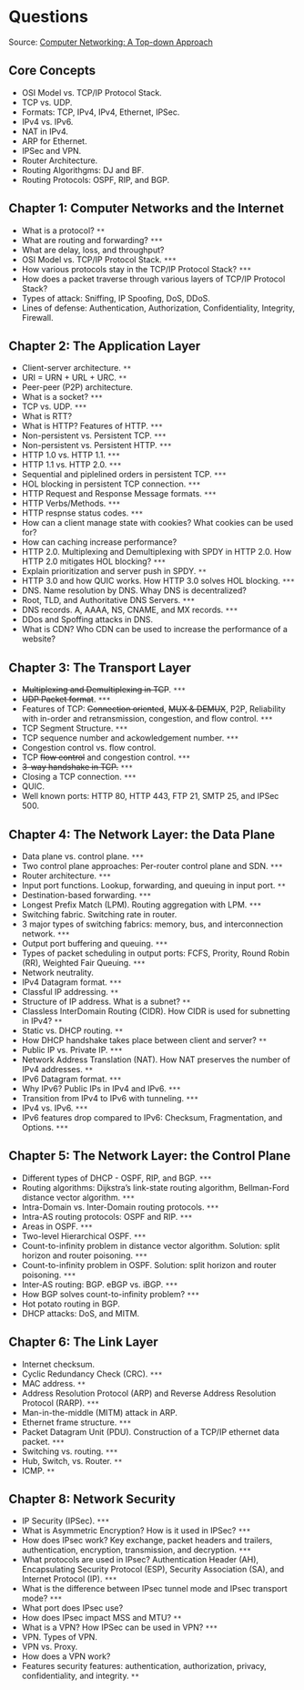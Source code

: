 # Questions
Source: [Computer Networking: A Top-down Approach](https://gaia.cs.umass.edu/kurose_ross/lectures.php)

## Core Concepts

- OSI Model vs. TCP/IP Protocol Stack.
- TCP vs. UDP.
- Formats: TCP, IPv4, IPv4, Ethernet, IPSec.
- IPv4 vs. IPv6.
- NAT in IPv4.
- ARP for Ethernet.
- IPSec and VPN.
- Router Architecture.
- Routing Algorithgms: DJ and BF.
- Routing Protocols: OSPF, RIP, and BGP.

## Chapter 1: Computer Networks and the Internet

- What is a protocol? `**`
- What are routing and forwarding? `***`
- What are delay, loss, and throughput?
- OSI Model vs. TCP/IP Protocol Stack. `***`
- How various protocols stay in the TCP/IP Protocol Stack? `***`
- How does a packet traverse through various layers of TCP/IP Protocol Stack?
- Types of attack: Sniffing, IP Spoofing, DoS, DDoS.
- Lines of defense: Authentication, Authorization, Confidentiality, Integrity, Firewall.

## Chapter 2: The Application Layer

- Client-server architecture. `**`
- URI = URN + URL + URC. `**`
- Peer-peer (P2P) architecture.
- What is a socket? `***`
- TCP vs. UDP. `***`
- What is RTT?
- What is HTTP? Features of HTTP. `***`
- Non-persistent vs. Persistent TCP. `***`
- Non-persistent vs. Persistent HTTP. `***`
- HTTP 1.0 vs. HTTP 1.1. `***`
- HTTP 1.1 vs. HTTP 2.0. `***`
- Sequential and piplelined orders in persistent TCP. `***`
- HOL blocking in persistent TCP connection. `***`
- HTTP Request and Response Message formats. `***`
- HTTP Verbs/Methods. `***`
- HTTP respnse status codes. `***`
- How can a client manage state with cookies? What cookies can be used for?
- How can caching increase performance?
- HTTP 2.0. Multiplexing and Demultiplexing with SPDY in HTTP 2.0. How HTTP 2.0 mitigates HOL blocking? `***`
- Explain prioritization and server push in SPDY. `**`
- HTTP 3.0 and how QUIC works. How HTTP 3.0 solves HOL blocking. `***`
- DNS. Name resolution by DNS. Whay DNS is decentralized?
- Root, TLD, and Authoritative DNS Servers. `***`
- DNS records. A, AAAA, NS, CNAME, and MX records. `***`
- DDos and Spoffing attacks in DNS.
- What is CDN? Who CDN can be used to increase the performance of a website?

## Chapter 3: The Transport Layer

- ~~Multiplexing and Demultiplexing in TCP~~. `***`
- ~~UDP Packet format~~. `***`
- Features of TCP: ~~Connection oriented~~, ~~MUX & DEMUX~~, P2P, Reliability with 
in-order and retransmission, congestion, and flow control. `***`
- TCP Segment Structure. `***`
- TCP sequence number and ackowledgement number. `***`
- Congestion control vs. flow control.
- TCP ~~flow control~~ and congestion control. `***`
- ~~3-way handshake in TCP.~~ `***`
- Closing a TCP connection. `***`
- QUIC.
- Well known ports: HTTP 80, HTTP 443, FTP 21, SMTP 25, and IPSec 500.

## Chapter 4: The Network Layer: the Data Plane

- Data plane vs. control plane. `***`
- Two control plane approaches: Per-router control plane and SDN. `***`
- Router architecture. `***`
- Input port functions. Lookup, forwarding, and queuing in input port. `**`
- Destination-based forwarding. `***`
- Longest Prefix Match (LPM). Routing aggregation with LPM. `***`
- Switching fabric. Switching rate in router.
- 3 major types of switching fabrics: memory, bus, and interconnection network. `***`
- Output port buffering and queuing. `***`
- Types of packet scheduling in output ports: FCFS, Prority, Round Robin (RR), Weighted Fair Queuing. `***`
- Network neutrality.
- IPv4 Datagram format. `***`
- Classful IP addressing. `**`
- Structure of IP address. What is a subnet? `**`
- Classless InterDomain Routing (CIDR). How CIDR is used for subnetting in IPv4? `**`
- Static vs. DHCP routing. `**`
- How DHCP handshake takes place between client and server? `**`
- Public IP vs. Private IP. `***`
- Network Address Translation (NAT). How NAT preserves the number of IPv4 addresses. `**`
- IPv6 Datagram format. `***`
- Why IPv6? Public IPs in IPv4 and IPv6. `***`
- Transition from IPv4 to IPv6 with tunneling. `***`
- IPv4 vs. IPv6. `***`
- IPv6 features drop compared to IPv6: Checksum, Fragmentation, and Options. `***`

## Chapter 5: The Network Layer: the Control Plane

- Different types of DHCP - OSPF, RIP, and BGP. `***`
- Routing algorithms: Dijkstra’s link-state routing algorithm, Bellman-Ford distance vector algorithm. `***`
- Intra-Domain vs. Inter-Domain routing protocols. `***`
- Intra-AS routing protocols: OSPF and RIP. `***`
- Areas in OSPF. `***`
- Two-level Hierarchical OSPF. `***`
- Count-to-infinity problem in distance vector algorithm. Solution: split horizon and router poisoning. `***`
- Count-to-infinity problem in OSPF. Solution: split horizon and router poisoning. `***`
- Inter-AS routing: BGP. eBGP vs. iBGP. `***`
- How BGP solves count-to-infinity problem? `***`
- Hot potato routing in BGP.
- DHCP attacks: DoS, and MITM.

## Chapter 6: The Link Layer

- Internet checksum.
- Cyclic Redundancy Check (CRC). `***`
- MAC address. `**`
- Address Resolution Protocol (ARP) and Reverse Address Resolution Protocol (RARP). `***`
- Man-in-the-middle (MITM) attack in ARP.
- Ethernet frame structure. `***`
- Packet Datagram Unit (PDU). Construction of a TCP/IP ethernet data packet. `***`
- Switching vs. routing. `***`
- Hub, Switch, vs. Router. `**`
- ICMP. `**`

## Chapter 8: Network Security

- IP Security (IPSec). `***`
- What is Asymmetric Encryption? How is it used in IPSec? `***`
- How does IPsec work? Key exchange, packet headers and trailers, authentication, encryption, transmission, and decryption. `***`
- What protocols are used in IPsec? Authentication Header (AH), Encapsulating Security Protocol (ESP), Security Association (SA), and Internet Protocol (IP). `***`
- What is the difference between IPsec tunnel mode and IPsec transport mode? `***`
- What port does IPsec use?
- How does IPsec impact MSS and MTU? `**`
- What is a VPN? How IPSec can be used in VPN? `***`
- VPN. Types of VPN.
- VPN vs. Proxy.
- How does a VPN work?
- Features security features: authentication, authorization, privacy, confidentiality, and integrity. `**`
